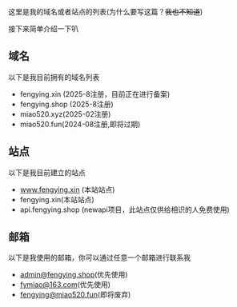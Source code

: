 这里是我的域名或者站点的列表(为什么要写这篇？~~我也不知道~~)  

接下来简单介绍一下叭  
## 域名
以下是我目前拥有的域名列表  
- fengying.xin (2025-8注册，目前正在进行备案)  
- fengying.shop (2025-8注册)  
- miao520.xyz(2025-02注册)  
- miao520.fun(2024-08注册,即将过期)  
## 站点
以下是我目前建立的站点  
- www.fengying.xin (本站站点)  
- fengying.xin(本站站点)
- api.fengying.shop (newapi项目，此站点仅供给相识的人免费使用)

## 邮箱
以下是我使用的邮箱，你可以通过任意一个邮箱进行联系我
- admin@fengying.shop(优先使用)
- fymiao@163.com(优先使用)
- fengying@miao520.fun(即将废弃)